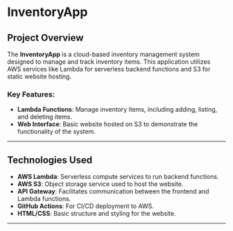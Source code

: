# InventoryApp

## Project Overview

The **InventoryApp** is a cloud-based inventory management system designed to manage and track inventory items. This application utilizes AWS services like Lambda for serverless backend functions and S3 for static website hosting.

### Key Features:
- **Lambda Functions**: Manage inventory items, including adding, listing, and deleting items.
- **Web Interface**: Basic website hosted on S3 to demonstrate the functionality of the system.

---

## Technologies Used

- **AWS Lambda**: Serverless compute services to run backend functions.
- **AWS S3**: Object storage service used to host the website.
- **API Gateway**: Facilitates communication between the frontend and Lambda functions.
- **GitHub Actions**: For CI/CD deployment to AWS.
- **HTML/CSS**: Basic structure and styling for the website.

---

